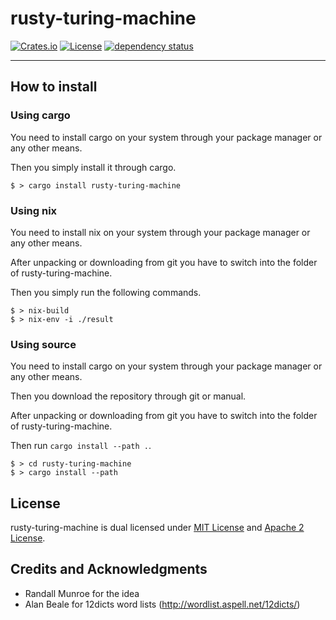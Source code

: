 # rusty-turing-machine

[![Crates.io](https://img.shields.io/crates/v/rusty-turing-machine.svg)](https://crates.io/crates/rusty-turing-machine)
[![License](http://img.shields.io/badge/license-MIT-blue.svg)](https://github.com/functional-tim/blob/main/LICENSE)
[![dependency status](https://deps.rs/repo/github/functional-tim/rusty-turing-machine/status.svg)](https://deps.rs/repo/github/functional-tim/rusty-turing-machine)

-----------------------------------------------

## How to install

### Using cargo
You need to install cargo on your system through your package manager or any other means.

Then you simply install it through cargo.

```
$ > cargo install rusty-turing-machine
```

### Using nix
You need to install nix on your system through your package manager or any other means.

After unpacking or downloading from git you have to switch into the folder of rusty-turing-machine.

Then you simply run the following commands.

```
$ > nix-build
$ > nix-env -i ./result
```

### Using source
You need to install cargo on your system through your package manager or any other means.

Then  you download the repository through git or manual.

After unpacking or downloading from git you have to switch into the folder of rusty-turing-machine.

Then run `cargo install --path .`.

```
$ > cd rusty-turing-machine
$ > cargo install --path
```

## License
rusty-turing-machine is dual licensed under [MIT License](LICENSE-MIT) and [Apache 2 License](LICENSE-APACHE).

## Credits and Acknowledgments

- Randall Munroe for the idea
- Alan Beale for 12dicts word lists (http://wordlist.aspell.net/12dicts/)
